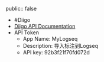 public:: false

- #Diigo
- [Diigo API Documentation](https://www.diigo.com/api_dev)
- API Token
	- App Name:	MyLogseq
	- Description:	导入标注到Logseq
	- API key:	92b3f21f70fd072d